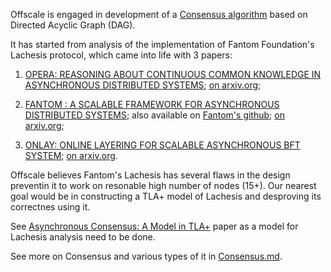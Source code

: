 Offscale is engaged in development of a [Consensus algorithm](https://en.wikipedia.org/wiki/Consensus_%28computer_science%29) based on Directed
Acyclic Graph (DAG).

It has started from analysis of the implementation of Fantom Foundation's Lachesis protocol, which came into life with 3 papers:

1. [OPERA: REASONING ABOUT CONTINUOUS COMMON KNOWLEDGE IN ASYNCHRONOUS DISTRIBUTED SYSTEMS](../papers/OPERA-Reasoning-about-continuous-common-knowledge-in-asynchronous-distributed-systems.pdf); [on arxiv.org](https://arxiv.org/abs/1810.02186);

2. [FANTOM : A SCALABLE FRAMEWORK FOR ASYNCHRONOUS DISTRIBUTED SYSTEMS](../papers/Fantom__A_scalable_framework_for_asynchronous_distributed_systems.pdf); also available on [Fantom's github](https://github.com/Fantom-foundation/fantom-framework); [on arxiv.org](https://arxiv.org/abs/1810.10360);

3. [ONLAY: ONLINE LAYERING FOR SCALABLE ASYNCHRONOUS BFT SYSTEM](../papers/Fantom-Layer_v12.pdf); [on arxiv.org](https://arxiv.org/abs/1905.04867).

Offscale believes Fantom's Lachesis has several flaws in the design preventin it to work on resonable high number of nodes (15+). Our nearest goal would be in constructing a TLA+ model of Lachesis and desproving its correctnes using it.

See [Asynchronous Consensus: A Model in TLA+](../papers/Asynchronous-Consensus-A-model-in-TLA+-Tarzia_499_paper.pdf) paper as a model for Lachesis analysis need to be done.

See more on Consensus and various types of it in [Consensus.md](../Consensus.md).

